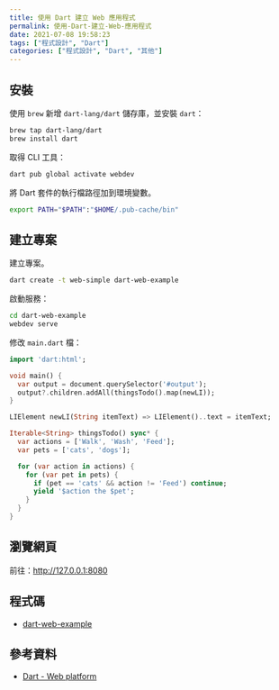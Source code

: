 ```yaml
---
title: 使用 Dart 建立 Web 應用程式
permalink: 使用-Dart-建立-Web-應用程式
date: 2021-07-08 19:58:23
tags: ["程式設計", "Dart"]
categories: ["程式設計", "Dart", "其他"]
---
```


## 安裝

使用 `brew` 新增 `dart-lang/dart` 儲存庫，並安裝 `dart`：

```BASH
brew tap dart-lang/dart
brew install dart
```

取得 CLI 工具：

```BASH
dart pub global activate webdev
```

將 Dart 套件的執行檔路徑加到環境變數。

```BASH
export PATH="$PATH":"$HOME/.pub-cache/bin"
```

## 建立專案

建立專案。

```BASH
dart create -t web-simple dart-web-example
```

啟動服務：

```BASH
cd dart-web-example
webdev serve
```

修改 `main.dart` 檔：

```DART
import 'dart:html';

void main() {
  var output = document.querySelector('#output');
  output?.children.addAll(thingsTodo().map(newLI));
}

LIElement newLI(String itemText) => LIElement()..text = itemText;

Iterable<String> thingsTodo() sync* {
  var actions = ['Walk', 'Wash', 'Feed'];
  var pets = ['cats', 'dogs'];

  for (var action in actions) {
    for (var pet in pets) {
      if (pet == 'cats' && action != 'Feed') continue;
      yield '$action the $pet';
    }
  }
}
```

## 瀏覽網頁

前往：<http://127.0.0.1:8080>

## 程式碼

- [dart-web-example](https://github.com/memochou1993/dart-web-example)

## 參考資料

- [Dart - Web platform](https://dart.dev/web)
